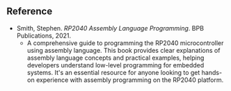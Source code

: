 
## Reference

- Smith, Stephen. *RP2040 Assembly Language Programming*. BPB Publications, 2021.  
  - A comprehensive guide to programming the RP2040 microcontroller using assembly language. This book provides
    clear explanations of assembly language concepts and practical examples, helping developers understand
    low-level programming for embedded systems. It's an essential resource for anyone looking to get hands-on
    experience with assembly programming on the RP2040 platform.
